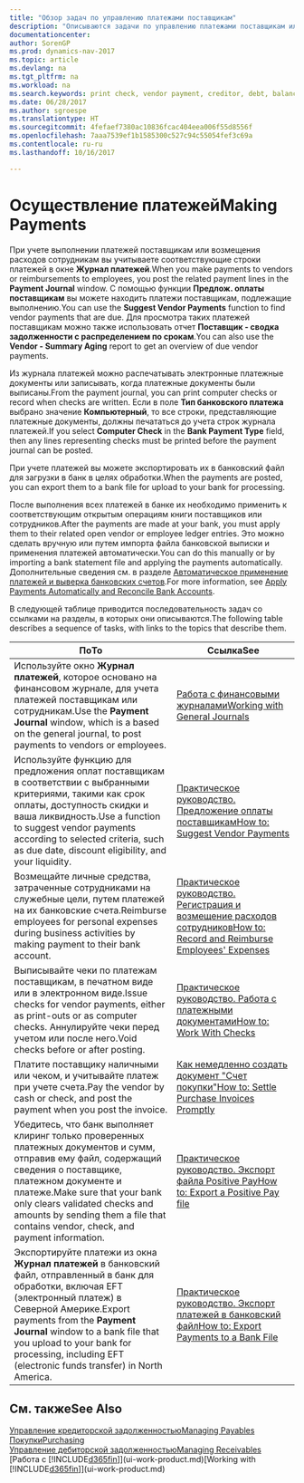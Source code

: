 ```yaml
---
title: "Обзор задач по управлению платежами поставщикам"
description: "Описываются задачи по управлению платежами поставщикам или кредиторам, включая учет строк платежей и получение обзора сумм к оплате."
documentationcenter: 
author: SorenGP
ms.prod: dynamics-nav-2017
ms.topic: article
ms.devlang: na
ms.tgt_pltfrm: na
ms.workload: na
ms.search.keywords: print check, vendor payment, creditor, debt, balance due, AP
ms.date: 06/28/2017
ms.author: sgroespe
ms.translationtype: HT
ms.sourcegitcommit: 4fefaef7380ac10836fcac404eea006f55d8556f
ms.openlocfilehash: 7aaa7539ef1b1585300c527c94c55054fef3c69a
ms.contentlocale: ru-ru
ms.lasthandoff: 10/16/2017

---
```

# <a name="making-payments"></a><span data-ttu-id="1a4ad-103">Осуществление платежей</span><span class="sxs-lookup"><span data-stu-id="1a4ad-103">Making Payments</span></span>
<span data-ttu-id="1a4ad-104">При учете выполнении платежей поставщикам или возмещения расходов сотрудникам вы учитываете соответствующие строки платежей в окне **Журнал платежей**.</span><span class="sxs-lookup"><span data-stu-id="1a4ad-104">When you make payments to vendors or reimbursements to employees, you post the related payment lines in the **Payment Journal** window.</span></span> <span data-ttu-id="1a4ad-105">С помощью функции **Предлож. оплаты поставщикам** вы можете находить платежи поставщикам, подлежащие выполнению.</span><span class="sxs-lookup"><span data-stu-id="1a4ad-105">You can use the **Suggest Vendor Payments** function to find vendor payments that are due.</span></span> <span data-ttu-id="1a4ad-106">Для просмотра таких платежей поставщикам можно также использовать отчет **Поставщик - сводка задолженности с распределением по срокам**.</span><span class="sxs-lookup"><span data-stu-id="1a4ad-106">You can also use the **Vendor - Summary Aging** report to get an overview of due vendor payments.</span></span>

<span data-ttu-id="1a4ad-107">Из журнала платежей можно распечатывать электронные платежные документы или записывать, когда платежные документы были выписаны.</span><span class="sxs-lookup"><span data-stu-id="1a4ad-107">From the payment journal, you can print computer checks or record when checks are written.</span></span> <span data-ttu-id="1a4ad-108">Если в поле **Тип банковского платежа** выбрано значение **Компьютерный**, то все строки, представляющие платежные документы, должны печататься до учета строк журнала платежей.</span><span class="sxs-lookup"><span data-stu-id="1a4ad-108">If you select **Computer Check** in the **Bank Payment Type** field, then any lines representing checks must be printed before the payment journal can be posted.</span></span>

<span data-ttu-id="1a4ad-109">При учете платежей вы можете экспортировать их в банковский файл для загрузки в банк в целях обработки.</span><span class="sxs-lookup"><span data-stu-id="1a4ad-109">When the payments are posted, you can export them to a bank file for upload to your bank for processing.</span></span>

<span data-ttu-id="1a4ad-110">После выполнения всех платежей в банке их необходимо применить к соответствующим открытым операциям книги поставщиков или сотрудников.</span><span class="sxs-lookup"><span data-stu-id="1a4ad-110">After the payments are made at your bank, you must apply them to their related open vendor or employee ledger entries.</span></span> <span data-ttu-id="1a4ad-111">Это можно сделать вручную или путем импорта файла банковской выписки и применения платежей автоматически.</span><span class="sxs-lookup"><span data-stu-id="1a4ad-111">You can do this manually or by importing a bank statement file and applying the payments automatically.</span></span> <span data-ttu-id="1a4ad-112">Дополнительные сведения см. в разделе [Автоматическое применение платежей и выверка банковских счетов](receivables-apply-payments-auto-reconcile-bank-accounts.md).</span><span class="sxs-lookup"><span data-stu-id="1a4ad-112">For more information, see [Apply Payments Automatically and Reconcile Bank Accounts](receivables-apply-payments-auto-reconcile-bank-accounts.md).</span></span>

<span data-ttu-id="1a4ad-113">В следующей таблице приводится последовательность задач со ссылками на разделы, в которых они описываются.</span><span class="sxs-lookup"><span data-stu-id="1a4ad-113">The following table describes a sequence of tasks, with links to the topics that describe them.</span></span>

| <span data-ttu-id="1a4ad-114">По</span><span class="sxs-lookup"><span data-stu-id="1a4ad-114">To</span></span> | <span data-ttu-id="1a4ad-115">Ссылка</span><span class="sxs-lookup"><span data-stu-id="1a4ad-115">See</span></span> |
| --- | --- |
|<span data-ttu-id="1a4ad-116">Используйте окно **Журнал платежей**, которое основано на финансовом журнале, для учета платежей поставщикам или сотрудникам.</span><span class="sxs-lookup"><span data-stu-id="1a4ad-116">Use the **Payment Journal** window, which is a based on the general journal, to post payments to vendors or employees.</span></span>|[<span data-ttu-id="1a4ad-117">Работа с финансовыми журналами</span><span class="sxs-lookup"><span data-stu-id="1a4ad-117">Working with General Journals</span></span>](ui-work-general-journals.md)|
| <span data-ttu-id="1a4ad-118">Используйте функцию для предложения оплат поставщикам в соответствии с выбранными критериями, такими как срок оплаты, доступность скидки и ваша ликвидность.</span><span class="sxs-lookup"><span data-stu-id="1a4ad-118">Use a function to suggest vendor payments according to selected criteria, such as due date, discount eligibility, and your liquidity.</span></span> |[<span data-ttu-id="1a4ad-119">Практическое руководство. Предложение оплаты поставщикам</span><span class="sxs-lookup"><span data-stu-id="1a4ad-119">How to: Suggest Vendor Payments</span></span>](payables-how-suggest-vendor-payments.md) |
|<span data-ttu-id="1a4ad-120">Возмещайте личные средства, затраченные сотрудниками на служебные цели, путем платежей на их банковские счета.</span><span class="sxs-lookup"><span data-stu-id="1a4ad-120">Reimburse employees for personal expenses during business activities by making payment to their bank account.</span></span>|[<span data-ttu-id="1a4ad-121">Практическое руководство. Регистрация и возмещение расходов сотрудников</span><span class="sxs-lookup"><span data-stu-id="1a4ad-121">How to: Record and Reimburse Employees' Expenses</span></span>](finance-how-record-reimburse-employee-expenses.md)|
| <span data-ttu-id="1a4ad-122">Выписывайте чеки по платежам поставщикам, в печатном виде или в электронном виде.</span><span class="sxs-lookup"><span data-stu-id="1a4ad-122">Issue checks for vendor payments, either as print-outs or as computer checks.</span></span> <span data-ttu-id="1a4ad-123">Аннулируйте чеки перед учетом или после него.</span><span class="sxs-lookup"><span data-stu-id="1a4ad-123">Void checks before or after posting.</span></span> |[<span data-ttu-id="1a4ad-124">Практическое руководство. Работа с платежными документами</span><span class="sxs-lookup"><span data-stu-id="1a4ad-124">How to: Work With Checks</span></span>](payables-how-work-checks.md) |
| <span data-ttu-id="1a4ad-125">Платите поставщику наличными или чеком, и учитывайте платеж при учете счета.</span><span class="sxs-lookup"><span data-stu-id="1a4ad-125">Pay the vendor by cash or check, and post the payment when you post the invoice.</span></span> |[<span data-ttu-id="1a4ad-126">Как немедленно создать документ "Счет покупки"</span><span class="sxs-lookup"><span data-stu-id="1a4ad-126">How to: Settle Purchase Invoices Promptly</span></span>](finance-how-to-settle-purchase-invoices-promptly.md) |
| <span data-ttu-id="1a4ad-127">Убедитесь, что банк выполняет клиринг только проверенных платежных документов и сумм, отправив ему файл, содержащий сведения о поставщике, платежном документе и платеже.</span><span class="sxs-lookup"><span data-stu-id="1a4ad-127">Make sure that your bank only clears validated checks and amounts by sending them a file that contains vendor, check, and payment information.</span></span> |[<span data-ttu-id="1a4ad-128">Практическое руководство. Экспорт файла Positive Pay</span><span class="sxs-lookup"><span data-stu-id="1a4ad-128">How to: Export a Positive Pay file</span></span>](finance-how-positive-pay.md) |
|<span data-ttu-id="1a4ad-129">Экспортируйте платежи из окна **Журнал платежей** в банковский файл, отправленный в банк для обработки, включая EFT (электронный платеж) в Северной Америке.</span><span class="sxs-lookup"><span data-stu-id="1a4ad-129">Export payments from the **Payment Journal** window to a bank file that you upload to your bank for processing, including EFT (electronic funds transfer) in North America.</span></span> |[<span data-ttu-id="1a4ad-130">Практическое руководство. Экспорт платежей в банковский файл</span><span class="sxs-lookup"><span data-stu-id="1a4ad-130">How to: Export Payments to a Bank File</span></span>](payables-how-export-payments-bank-file.md)|  

## <a name="see-also"></a><span data-ttu-id="1a4ad-131">См. также</span><span class="sxs-lookup"><span data-stu-id="1a4ad-131">See Also</span></span>
[<span data-ttu-id="1a4ad-132">Управление кредиторской задолженностью</span><span class="sxs-lookup"><span data-stu-id="1a4ad-132">Managing Payables</span></span>](payables-manage-payables.md)  
[<span data-ttu-id="1a4ad-133">Покупки</span><span class="sxs-lookup"><span data-stu-id="1a4ad-133">Purchasing</span></span>](purchasing-manage-purchasing.md)  
[<span data-ttu-id="1a4ad-134">Управление дебиторской задолженностью</span><span class="sxs-lookup"><span data-stu-id="1a4ad-134">Managing Receivables</span></span>](receivables-manage-receivables.md)  
<span data-ttu-id="1a4ad-135">[Работа с [!INCLUDE[d365fin](includes/d365fin_md.md)]](ui-work-product.md)</span><span class="sxs-lookup"><span data-stu-id="1a4ad-135">[Working with [!INCLUDE[d365fin](includes/d365fin_md.md)]](ui-work-product.md)</span></span>  

